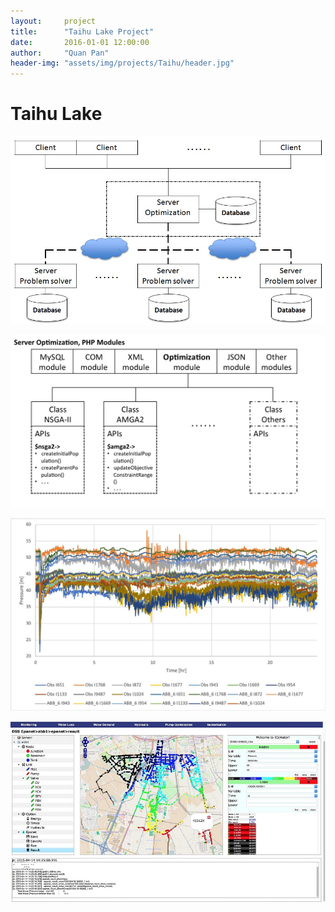```yaml
---
layout:     project
title:      "Taihu Lake Project"
date:       2016-01-01 12:00:00
author:     "Quan Pan"
header-img: "assets/img/projects/Taihu/header.jpg"
---
```


# [](#header-1)Taihu Lake

![](/assets/img/projects/Taihu/architecture.jpg)

![](/assets/img/projects/Taihu/PHPmodules.jpg)

![](/assets/img/projects/Taihu/calibration.jpg)

![](/assets/img/projects/Taihu/DSS.jpg)
